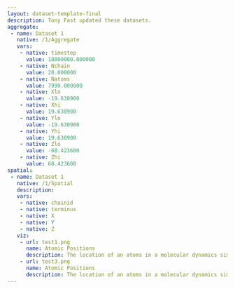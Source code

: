 ```yaml
---
layout: dataset-template-final
description: Tony Fast updated these datasets.
aggregate: 
 - name: Dataset 1
   native: /1/Aggregate
   vars: 
    - native: timestep
      value: 18000000.000000
    - native: Nchain
      value: 20.000000
    - native: Natoms
      value: 7999.000000
    - native: Xlo
      value: -19.630900
    - native: Xhi
      value: 19.630900
    - native: Ylo
      value: -19.630900
    - native: Yhi
      value: 19.630900
    - native: Zlo
      value: -68.423600
    - native: Zhi
      value: 68.423600
spatial: 
 - name: Dataset 1
   native: /1/Spatial
   description: 
   vars: 
    - native: chainid
    - native: terminus
    - native: X
    - native: Y
    - native: Z
   viz: 
    - url: test1.png
      name: Atomic Positions
      description: The location of an atoms in a molecular dynamics simulation.
    - url: test3.png
      name: Atomic Positions
      description: The location of an atoms in a molecular dynamics simulation.
---
```

